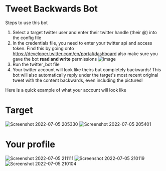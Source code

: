 # Tweet Backwards Bot

Steps to use this bot
1. Select a target twitter user and enter their twitter handle (their @) into the config file
2. In the credentials file, you need to enter your twitter api and access token. Find this by going onto https://developer.twitter.com/en/portal/dashboard
also make sure you gave the bot <b>read and write</b> permissions
![image](https://user-images.githubusercontent.com/89413517/177448098-2d2304ca-bfd9-44f9-8b43-28afb3a48b98.png)
3. Run the twitter_bot file
4. Your twitter account will look like theirs but completely backwards! 
This bot will also automatically reply under the target's most recent original tweet with the content
backwards, even including the pictures!

Here is a quick example of what your account will look like

# Target
![Screenshot 2022-07-05 205330](https://user-images.githubusercontent.com/89413517/177441001-98dcbe02-ab10-4a05-bd70-f26abf8e707f.png)
![Screenshot 2022-07-05 205401](https://user-images.githubusercontent.com/89413517/177441007-cff0b17f-6911-48a7-b0f2-898237ba03eb.png)
# Your profile
![Screenshot 2022-07-05 211111](https://user-images.githubusercontent.com/89413517/177442566-e6ac18b7-c460-420b-8ec3-5dc89dd266eb.png)
![Screenshot 2022-07-05 210119](https://user-images.githubusercontent.com/89413517/177441013-27da7b38-93d9-46fe-bd0f-4ebcc9b6a8af.png)
![Screenshot 2022-07-05 210104](https://user-images.githubusercontent.com/89413517/177441015-e733f181-311a-4d70-be1b-72e7ca7a09e3.png)

